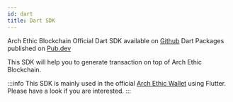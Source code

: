 ```yaml
---
id: dart
title: Dart SDK
---
```


Arch Ethic Blockchain Official Dart SDK available on [Github](https://github.com/archethic-foundation/libdart)
Dart Packages published on [Pub.dev](https://pub.dev/packages/archethic_lib_dart)

This SDK will help you to generate transaction on top of Arch Ethic Blockchain.

:::info
This SDK is mainly used in the official [Arch Ethic Wallet](https://github.com/archethic-foundation/archethic_wallet) using Flutter. Please have a look if you are interested.
:::
